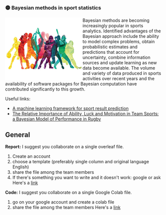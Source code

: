 ### :yellow_circle: Bayesian methods in sport statistics
<img align="left" width="250" height="200" src="https://github.com/claudia-viaro/Wdss-UCLdss_research/blob/main/utils/sport_stats.jpg">

Bayesian methods are becoming increasingly popular in sports analytics. Identified advantages of the Bayesian approach include the ability to model complex problems, obtain probabilistic estimates and predictions that account for uncertainty, combine information sources and update learning as new data become available. The volume and variety of data produced in sports activities over recent years and the availability of software packages for Bayesian computation have contributed significantly to this growth. <br clear="left"/>

Useful links:
- [A machine learning framework for sport result prediction](https://www.sciencedirect.com/science/article/pii/S2210832717301485)
- [The Relative Importance of Ability, Luck and Motivation in Team Sports: a Bayesian Model of Performance in Rugby](https://arxiv.org/abs/2110.00001)

## General

**Report:** I suggest you collaborate on a single overleaf file. 
1. Create an account
2. choose a template (preferably single column and original language English)
3. share the file among the team members 
4. If there's something you want to write and it doesn't work: google or ask 
Here's a [link](https://www.overleaf.com/articles/tagged/academic-journal/page/1) 

**Code:** I suggest you collaborate on a single Google Colab file. 
1. go on your google account and create a colab file
2. share the file among the team members 
Here's a [link]([https://www.overleaf.com/articles/tagged/academic-journal/page/1](https://colab.research.google.com/?utm_source=scs-index)) 
